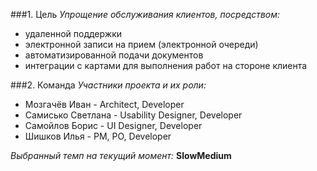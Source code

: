 ###1. Цель
*Упрощение обслуживания клиентов, посредством:*

- удаленной поддержки
- электронной записи на прием (электронной очереди)
- автоматизированной подачи документов
- интеграции с картами для выполнения работ на стороне клиента

###2. Команда
*Участники проекта и их роли:*

- Мозгачёв Иван - Architect, Developer
- Самисько Светлана - Usability Designer, Developer
- Самойлов Борис - UI Designer, Developer
- Шишков Илья - PM, PO, Developer

*Выбранный темп на текущий момент:* **SlowMedium**